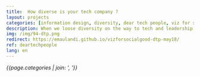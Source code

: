 ```yaml
---
title:  How diverse is your tech company ?  
layout: projects
categories: [information design, diversity, dear tech people, viz for social good, d3js]
description: When we loose diversity on the way to tech and leadership teams, and the missing women of color
img: /img/94-dtp.png
redirect: https://emaulandi.github.io/vizforsocialgood-dtp-may18/
ref: deartechpeople
lang: en
---
```

*{{page.categories | join: ', '}}*
